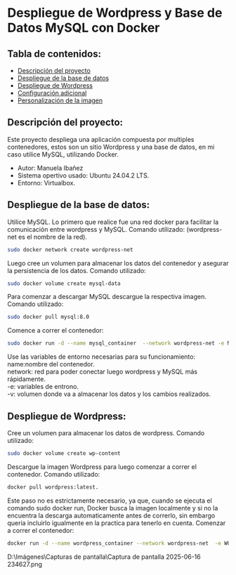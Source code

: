 # Despliegue de Wordpress y Base de Datos MySQL con Docker

## Tabla de contenidos:
- [Descripción del proyecto](#descripción-del-proyecto)
- [Despliegue de la base de datos](#despliegue-de-la-base-de-datos)
- [Despliegue de Wordpress](#despliegue-de-wordpress)
- [Configuración adicional](#configuración-adicional)
- [Personalización de la imagen](#personalización-de-la-imagen)



## Descripción del proyecto:

Este proyecto despliega una aplicación compuesta por multiples contenedores, estos son un sitio Wordpress y una base de datos, en mi caso utilice MySQL, utilizando Docker.
- Autor: Manuela Ibañez
- Sistema opertivo usado: Ubuntu 24.04.2 LTS.
- Entorno: Virtualbox.

## Despliegue de la base de datos:
Utilice MySQL.
Lo primero que realice fue una red docker para facilitar la comunicación entre wordpress y MySQL.
Comando utilizado: (wordpress-net es el nombre de la red).
```bash
sudo docker network create wordpress-net
```
Luego cree un volumen para almacenar los datos del contenedor y asegurar la persistencia de los datos.
Comando utilizado:
```bash
sudo docker volume create mysql-data
```
Para comenzar a descargar MySQL descargue la respectiva imagen.
Comando utilizado:
```bash
sudo docker pull mysql:8.0
```
Comence a correr el contenedor:
```bash
sudo docker run -d --name mysql_container  --network wordpress-net -e MYSQL_ROOT_PASSWORD=manu -e MYSQL_DATABASE=mi_base -e MYSQL_USER=manu -e MYSQL_PASSWORD=manu -v mysql-data:/var/lib/mysql -p 3306:3306 mysql:8.0
```
Use las variables de entorno necesarias para su funcionamiento:  
name:nombre del contenedor.  
network: red para poder conectar luego wordpress y MySQL más rápidamente.  
-e: variables de entrono.  
-v: volumen donde va a almacenar los datos y los cambios realizados.  

## Despliegue de Wordpress:
Cree un volumen para almacenar los datos de wordpress.
Comando utilizado:
```bash
sudo docker volume create wp-content
```
Descargue la imagen Wordpress para luego comenzar a correr el contenedor.
Comando utilizado:
```bash
docker pull wordpress:latest.
```
Este paso no es estrictamente necesario, ya que, cuando se ejecuta el comando sudo docker run, Docker busca la imagen localmente y si no la encuentra la descarga automaticamente antes de correrlo, sin embargo queria incluirlo igualmente en la practica para tenerlo en cuenta.
Comenzar a correr el contenedor:
```bash
docker run -d --name wordpress_container --network wordpress-net  -e WORDPRESS_DB_HOST=mysql-container:3306 -e WORDPRESS_DB_NAME=mi_base -e WORDPRESS_DB_USER=manuela -e WORDPRESS_DB_PASSWORD=manu -v wp-content:/var/www/html/wp-content -p 8080:80 wordpress:latest
```
D:\Imágenes\Capturas de pantalla\Captura de pantalla 2025-06-16 234627.png



